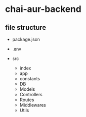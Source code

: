 # chai-aur-backend

## file structure

- package.json
- .env

- src
  - index
  - app
  - constants
  - DB
  - Models
  - Controllers
  - Routes
  - Middlewares
  - Utils
